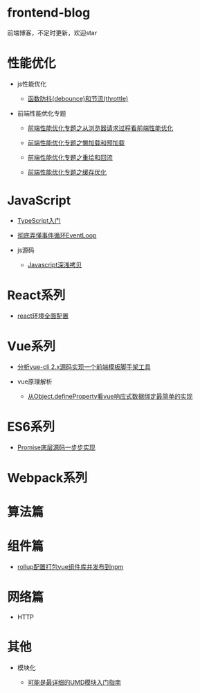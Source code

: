 # frontend-blog

前端博客，不定时更新，欢迎star

# 性能优化

* js性能优化

    * [函数防抖(debounce)和节流(throttle)](./Optimization/函数防抖和节流/README.md)

* 前端性能优化专题

    * [前端性能优化专题之从浏览器请求过程看前端性能优化](./Optimization/前端性能优化专题/1.浏览器请求过程/README.md)

    * [前端性能优化专题之懒加载和预加载](./Optimization/前端性能优化专题/2.懒加载和预加载/README.md)

    * [前端性能优化专题之重绘和回流](./Optimization/前端性能优化专题/3.重绘和回流/README.md)

    * [前端性能优化专题之缓存优化](https://github.com/ljianshu/Blog/issues/23)

# JavaScript

* [TypeScript入门](https://github.com/dzfrontend/start-with-typescript)
  
* [彻底弄懂事件循环EventLoop](./Js/事件循环/事件循环EventLoop.md) 

* js源码

    * [Javascript深浅拷贝](./Js/Javascript深浅拷贝/README.md)

# React系列

* [react环境全面配置](https://github.com/dzfrontend/react-cli)

# Vue系列

* [分析vue-cli 2.x源码实现一个前端模板脚手架工具](https://github.com/dzfrontend/command-tool)    

* vue原理解析
  
    * [从Object.defineProperty看vue响应式数据绑定最简单的实现](./Vue/Object.defineProperty/响应式数据绑定.md)

# ES6系列

* [Promise底层源码一步步实现](./ES6/PromiseSource/) 

# Webpack系列

# 算法篇

# 组件篇

* [rollup配置打包vue组件库并发布到npm](./Vue/vue组件库/rollup配置打包vue组件库并发布到npm.md) 

# 网络篇

* HTTP

# 其他

* 模块化

    * [可能是最详细的UMD模块入门指南](https://blog.csdn.net/weixin_41196185/article/details/100136407)

